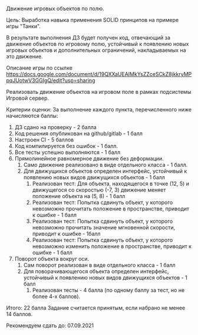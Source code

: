Движение игровых объектов по полю.

Цель:
Выработка навыка применения SOLID принципов на примере игры "Танки".

В результате выполнения ДЗ будет получен код, отвечающий за движение объектов по игровому полю, устойчивый к появлению новых игровых объектов и дополнительных ограничений, накладываемых на это движение.

Описание игры по ссылке https://docs.google.com/document/d/19QXXaUEAIMkYsZZceSCkZ8jkkryMPpqJUotwV3GGIgQ/edit?usp=sharing

Реализовать движение объектов на игровом поле в рамках подсистемы Игровой сервер.

Критерии оценки:
За выполнение каждого пункта, перечисленного ниже начисляются баллы:

1) ДЗ сдано на проверку - 2 балла
2) Код решения опубликован на github/gitlab - 1 балл
3) Настроен CI - 5 баллов
4) Код компилируется без ошибок - 1 балл.
5) Все тесты успешно выполняются - 1 балл
6) Прямолинейное равномерное движение без деформации.
   1) Само движение реализовано в виде отдельного класса - 1 балл.
   2) Для движущихся объектов определен интерфейс, устойчивый к появлению новых видов движущихся объектов - 1 балл
      1) Реализован тест: Для объекта, находящегося в точке (12, 5) и движущегося со скоростью (-7, 3) движение меняет положение объекта на (5, 8) - 1 балл
      2) Реализован тест: Попытка сдвинуть объект, у которого невозможно прочитать положение в пространстве, приводит к ошибке - 1 балл
      3) Реализован тест: Попытка сдвинуть объект, у которого невозможно прочитать значение мгновенной скорости, приводит к ошибке - 1балл
      4) Реализован тест: Попытка сдвинуть объект, у которого невозможно изменить положение в пространстве, приводит к ошибке - 1 балл
7) Поворот объекта вокруг оси.
   1) Сам поворот реализован в виде отдельного класса - 1 балл
   2) Для поворачивающегося объекта определен интерфейс, устойчивый к появлению новых видов движущихся объектов - 1 балл
      1) Реализован тесты - 4 балла (по одному баллу за тест, но не более 4-х баллов).

Итого: 22 балла Задание считается принятым, если набрано не менее 14 баллов.

Рекомендуем сдать до: 07.09.2021